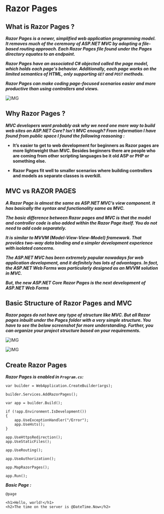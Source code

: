 # Razor Pages

## What is Razor Pages ?

***Razor Pages is a newer, simplified web application programming model. It removes much of the ceremony of ASP.NET MVC by adopting a file-based routing approach. Each Razor Pages file found under the Pages directory equates to an endpoint.***

***Razor Pages have an associated C# objected called the page model, which holds each page's behavior. Additionally, each page works on the limited semantics of HTML, only supporting ```GET``` and ```POST``` methods.***

***Razor Pages can make coding page-focused scenarios easier and more productive than using controllers and views.***


![IMG](https://docs.microsoft.com/en-us/aspnet/core/tutorials/razor-pages/razor-pages-start/_static/home2.2.png?view=aspnetcore-6.0)


## Why Razor Pages ?

***MVC developers want probably ask why we need one more way to build web sites on ASP.NET Core? Isn’t MVC enough? From information I have found from public space I found the following reasoning :***

- **It’s easier to get to web development for beginners as Razor pages are more lightweight than MVC. Besides beginners there are people who are coming from other scripting languages be it old ASP or PHP or something else.**

- **Razor Pages fit well to smaller scenarios where building controllers and models as separate classes is overkill.**

## MVC vs RAZOR PAGES

***A Razor Page is almost the same as ASP.NET MVC’s view component. It has basically the syntax and functionality same as MVC.***

***The **basic difference** between Razor pages and MVC is that the model and controller code is also added within the Razor Page itself. You do not need to add code separately.***

***It is similar to MVVM (Model-View-View-Model) framework. That provides two-way data binding and a simpler development experience with isolated concerns.***

***The ASP.NET MVC has been extremely popular nowadays for web application development, and it definitely has lots of advantages. In fact, the ASP.NET Web Forms was particularly designed as an MVVM solution in MVC.***

***But, the new ASP.NET Core Razor Pages is the next development of ASP.NET Web Forms***
 
## Basic Structure of Razor Pages and MVC

***Razor pages do not have any type of structure like MVC. But all Razor pages inbuilt under the Pages folder with a very simple structure. You have to see the below screenshot for more understanding. Further, you can organize your project structure based on your requirements.***


![IMG](https://ifourtechnolab.ifour-consultancy.net/Uploads/Post/razor1.webp)

![IMG](https://ifourtechnolab.ifour-consultancy.net/Uploads/Post/razor2.webp)


## Create Razor Pages 

***Razor Pages is enabled in ```Program.cs```:***

```
var builder = WebApplication.CreateBuilder(args);

builder.Services.AddRazorPages();

var app = builder.Build();

if (!app.Environment.IsDevelopment())
{
    app.UseExceptionHandler("/Error");
    app.UseHsts();
}

app.UseHttpsRedirection();
app.UseStaticFiles();

app.UseRouting();

app.UseAuthorization();

app.MapRazorPages();

app.Run();

```

***Basic Page :***

```
@page

<h1>Hello, world!</h1>
<h2>The time on the server is @DateTime.Now</h2>

```